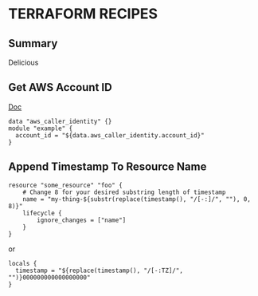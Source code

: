 # TERRAFORM RECIPES

## Summary

Delicious

## Get AWS Account ID

[Doc](https://www.terraform.io/docs/providers/aws/d/caller_identity.html)

```
data "aws_caller_identity" {}
module "example" {
  account_id = "${data.aws_caller_identity.account_id}"
}
```

## Append Timestamp To Resource Name

```
resource "some_resource" "foo" {
    # Change 8 for your desired substring length of timestamp
    name = "my-thing-${substr(replace(timestamp(), "/[-:]/", ""), 0, 8)}"
    lifecycle {
        ignore_changes = ["name"]
    }
}
```

or

```
locals {
  timestamp = "${replace(timestamp(), "/[-:TZ]/", "")}000000000000000000"
}
```
